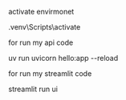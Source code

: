 activate envirmonet 

.venv\Scripts\activate

for run my api code

 uv run uvicorn hello:app --reload

 for run my streamlit code 

 streamlit run ui